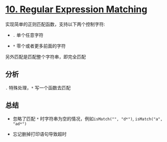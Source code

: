# [10. Regular Expression Matching](https://leetcode.com/problems/regular-expression-matching/)

实现简单的正则匹配函数，支持以下两个控制字符:

- `.` 单个任意字符

- `*` 零个或者更多前面的字符

另外匹配是匹配整个字符串，即完全匹配

## 分析

`.` 特殊处理，`*` 写一个函数去匹配

## 总结

- 忽略了匹配 `*` 时字符串为空的情况，例如`isMatch("", "d*")`, `isMatch("a", "ad*")`

- 忘记删掉打印语句导致超时
